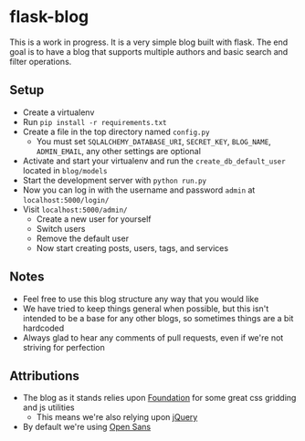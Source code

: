 # flask-blog

This is a work in progress. It is a very simple blog built with flask. The end goal is to have a blog that supports multiple authors and basic search and filter operations.

## Setup

- Create a virtualenv
- Run `pip install -r requirements.txt`
- Create a file in the top directory named `config.py`
    - You must set `SQLALCHEMY_DATABASE_URI`, `SECRET_KEY`, `BLOG_NAME`, `ADMIN_EMAIL`, any other settings are optional
- Activate and start your virtualenv and run the `create_db_default_user` located in `blog/models`
- Start the development server with `python run.py`
- Now you can log in with the username and password `admin` at `localhost:5000/login/`
- Visit `localhost:5000/admin/`
    - Create a new user for yourself
    - Switch users
    - Remove the default user
    - Now start creating posts, users, tags, and services

## Notes

- Feel free to use this blog structure any way that you would like
- We have tried to keep things general when possible, but this isn't intended to be a base for any other blogs, so sometimes things are a bit hardcoded
- Always glad to hear any comments of pull requests, even if we're not striving for perfection

## Attributions

- The blog as it stands relies upon [Foundation](http://foundation.zurb.com/) for some great css gridding and js utilities
    - This means we're also relying upon [jQuery](http://jquery.com/)
- By default we're using [Open Sans](http://www.google.com/fonts/specimen/Open+Sans)